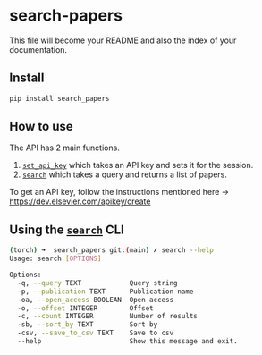 # search-papers

<!-- WARNING: THIS FILE WAS AUTOGENERATED! DO NOT EDIT! -->

This file will become your README and also the index of your
documentation.

## Install

``` sh
pip install search_papers
```

## How to use

The API has 2 main functions.

1.  [`set_api_key`](https://deven367.github.io/search-papers/utils.html#set_api_key)
    which takes an API key and sets it for the session.
2.  [`search`](https://deven367.github.io/search-papers/search.html#search)
    which takes a query and returns a list of papers.

To get an API key, follow the instructions mentioned here →
<https://dev.elsevier.com/apikey/create>

## Using the [`search`](https://deven367.github.io/search-papers/search.html#search) CLI

``` sh
(torch) ➜  search_papers git:(main) ✗ search --help
Usage: search [OPTIONS]

Options:
  -q, --query TEXT            Query string
  -p, --publication TEXT      Publication name
  -oa, --open_access BOOLEAN  Open access
  -o, --offset INTEGER        Offset
  -c, --count INTEGER         Number of results
  -sb, --sort_by TEXT         Sort by
  -csv, --save_to_csv TEXT    Save to csv
  --help                      Show this message and exit.
```
